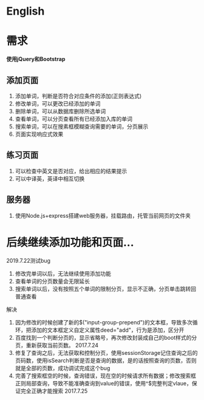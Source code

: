 # English

# 需求
**使用jQuery和Bootstrap**

## 添加页面
1. 添加单词，判断是否符合对应条件的添加(正则表达式)
2. 修改单词，可以更改已经添加的单词
3. 删除单词，可以从数据库删除所选单词
4. 查看单词，可以分页查看所有已经添加入库的单词
5. 搜索单词，可以在搜素框模糊查询需要的单词，分页展示
6. 页面实现响应式效果

## 练习页面
1. 可以检查中英文是否对应，给出相应的结果提示
2. 可以中译英，英译中相互切换

## 服务器
1. 使用Node.js+express搭建web服务器，挂载路由，托管当前网页的文件夹

# 后续继续添加功能和页面...

2019.7.22测试bug
1. 修改完单词以后，无法继续使用添加功能
2. 查看单词的分页数量会无限延长
3. 搜索单词以后，没有按照五个单词的限制分页，显示不正确，分页单击跳转回普通查看

解决
1. 因为修改的时候创建了新的$("input-group-prepend")的文本框，导致多次循环，把添加的文本框定义自定义属性deed="add"，行为是添加，区分开 
2. 百度找到一个判断分页的，显示省略号，再次修改封装成自己的boot样式的分页，重新获取当前页数。
2017.7.24
3. 修复了查询之后，无法获取和控制分页，使用sessionStorage记住查询之后的页码数，使用isSearch判断是否是查询的数据，是的话按照查询的页数，否则就是全部的页数，成功调试完成这个bug
4. 完善了搜索框空的时候，查询错误，现在空的时候请求所有数据；修改搜索框正则局部查询，导致不能准确查询到value的错误，使用^$完整判定vlaue，保证完全正确才能搜索
2017.7.25